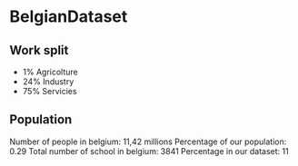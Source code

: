 # BelgianDataset

## Work split  

- 1% Agricolture
- 24% Industry
- 75% Servicies

## Population

Number of people in belgium: 11,42 millions
Percentage of our population: 0.29
Total number of school in belgium: 3841
Percentage in our dataset: 11
